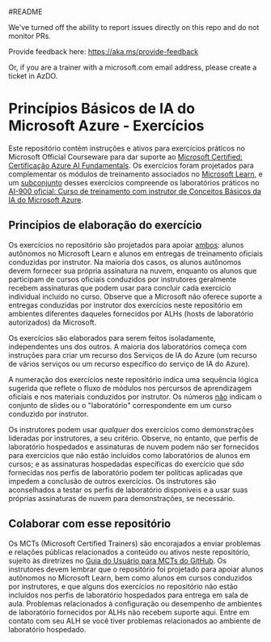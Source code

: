 #README

We've turned off the ability to report issues directly on this repo and do not monitor PRs.

Provide feedback here: https://aka.ms/provide-feedback

Or, if you are a trainer with a microsoft.com email address, please create a ticket in AzDO.

# Princípios Básicos de IA do Microsoft Azure - Exercícios

Este repositório contém instruções e ativos para exercícios práticos no Microsoft Official Courseware para dar suporte ao [Microsoft Certified: Certificação Azure AI Fundamentals](https://learn.microsoft.com/credentials/certifications/azure-ai-fundamentals/). Os exercícios foram projetados para complementar os módulos de treinamento associados no [Microsoft Learn](https://learn.microsoft.com/training), e um <u>subconjunto</u> desses exercícios compreende os laboratórios práticos no [AI-900 oficial: Curso de treinamento com instrutor de Conceitos Básicos da IA do Microsoft Azure](https://learn.microsoft.com/en-us/training/courses/ai-900t00).

## Princípios de elaboração do exercício

Os exercícios no repositório são projetados para apoiar <u>ambos</u>: alunos autônomos no Microsoft Learn e alunos em entregas de treinamento oficiais conduzidas por instrutor. Na maioria dos casos, os alunos autônomos devem fornecer sua própria assinatura na nuvem, enquanto os alunos que participam de cursos oficiais conduzidos por instrutores geralmente recebem assinaturas que podem usar para concluir cada exercício individual incluído no curso. Observe que a Microsoft não oferece suporte a entregas conduzidas por instrutor dos exercícios neste repositório em ambientes diferentes daqueles fornecidos por ALHs (hosts de laboratório autorizados) da Microsoft.

Os exercícios são elaborados para serem feitos isoladamente, independentes uns dos outros. A maioria dos laboratórios começa com instruções para criar um recurso dos Serviços de IA do Azure (um recurso de vários serviços ou um recurso específico do serviço de IA do Azure).

A numeração dos exercícios neste repositório indica uma sequência lógica sugerida que reflete o fluxo de módulos nos percursos de aprendizagem oficiais e nos materiais conduzidos por instrutor. Os números <u>não</u> indicam o conjunto de slides ou o "laboratório" correspondente em um curso conduzido por instrutor.

Os instrutores podem usar *qualquer* dos exercícios como demonstrações lideradas por instrutores, a seu critério. Observe, no entanto, que perfis de laboratório hospedados e assinaturas de nuvem podem não ser fornecidos para exercícios que não estão incluídos como laboratórios de alunos em cursos; e as assinaturas hospedadas específicas do exercício que *são* fornecidas nos perfis de laboratório podem ter políticas aplicadas que impedem a conclusão de outros exercícios. Os instrutores são aconselhados a testar os perfis de laboratório disponíveis e a usar suas próprias assinaturas de nuvem para demonstrações, se necessário.

## Colaborar com esse repositório

Os MCTs (Microsoft Certified Trainers) são encorajados a enviar problemas e relações públicas relacionados a conteúdo ou ativos neste repositório, sujeito às diretrizes no [Guia do Usuário para MCTs do GitHub](https://microsoftlearning.github.io/MCT-User-Guide/). Os instrutores devem lembrar que o repositório foi projetado para apoiar alunos autônomos no Microsoft Learn, bem como alunos em cursos conduzidos por instrutores, e que alguns dos exercícios no repositório não estão incluídos nos perfis de laboratório hospedados para entrega em sala de aula. Problemas relacionados à configuração ou desempenho de ambientes de laboratório fornecidos por ALHs não recebem suporte aqui. Entre em contato com seu ALH se você tiver problemas relacionados ao ambiente de laboratório hospedado.
